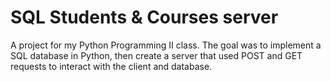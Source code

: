 # SQL Students & Courses server

A project for my Python Programming II class. The goal was to implement a SQL database in Python, then create a server that used POST and GET requests to interact with the client and database.